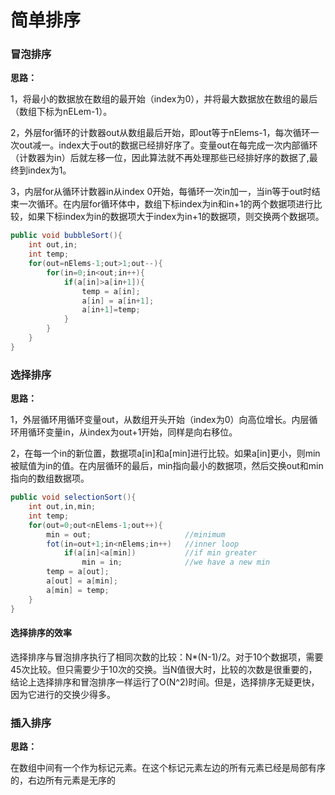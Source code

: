 # 简单排序



### 冒泡排序

**思路：**

1，将最小的数据放在数组的最开始（index为0），并将最大数据放在数组的最后（数组下标为nELem-1）。

2，外层for循环的计数器out从数组最后开始，即out等于nElems-1，每次循环一次out减一。index大于out的数据已经排好序了。变量out在每完成一次内部循环（计数器为in）后就左移一位，因此算法就不再处理那些已经排好序的数据了,最终到index为1。

3，内层for从循环计数器in从index 0开始，每循环一次in加一，当in等于out时结束一次循环。在内层for循环体中，数组下标index为in和in+1的两个数据项进行比较，如果下标index为in的数据项大于index为in+1的数据项，则交换两个数据项。

```java
public void bubbleSort(){
    int out,in;
    int temp;
    for(out=nElems-1;out>1;out--){
        for(in=0;in<out;in++){
            if(a[in]>a[in+1]){
                temp = a[in];
                a[in] = a[in+1];
                a[in+1]=temp;
            }
        }
    }
}
```

### 选择排序

**思路：**

1，外层循环用循环变量out，从数组开头开始（index为0）向高位增长。内层循环用循环变量in，从index为out+1开始，同样是向右移位。

2，在每一个in的新位置，数据项a[in]和a[min]进行比较。如果a[in]更小，则min被赋值为in的值。在内层循环的最后，min指向最小的数据项，然后交换out和min指向的数组数据项。

```java
public void selectionSort(){
    int out,in,min;
    int temp;
    for(out=0;out<nElems-1;out++){
        min = out;                     //minimum
        fot(in=out+1;in<nElems;in++)   //inner loop
            if(a[in]<a[min])           //if min greater
                min = in;              //we have a new min
        temp = a[out];
        a[out] = a[min];
        a[min] = temp;
    }
}
```

#### 选择排序的效率

选择排序与冒泡排序执行了相同次数的比较：N*(N-1)/2。对于10个数据项，需要45次比较。但只需要少于10次的交换。当N值很大时，比较的次数是很重要的，结论上选择排序和冒泡排序一样运行了O(N^2)时间。但是，选择排序无疑更快，因为它进行的交换少得多。

### 插入排序

**思路：**

在数组中间有一个作为标记元素。在这个标记元素左边的所有元素已经是局部有序的，右边所有元素是无序的

```java

```

